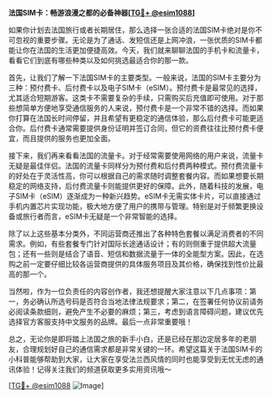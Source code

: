 **法国SIM卡：畅游浪漫之都的必备神器[[TG💪+ @esim1088](https://t.me/s/esim1088)]**

如果你计划去法国旅行或者长期居住，那么选择一张合适的法国SIM卡绝对是你不可忽视的重要步骤。无论是为了通话、发短信还是上网冲浪，一张优质的SIM卡都能让你在法国的生活更加便捷高效。今天，我们就来聊聊法国的手机卡和流量卡，看看它们到底有哪些种类以及如何挑选最适合你的那一款。

首先，让我们了解一下法国SIM卡的主要类型。一般来说，法国的SIM卡主要分为三种：预付费卡、后付费卡以及电子SIM卡（eSIM）。预付费卡是最常见的选择，尤其适合短期游客。这类卡不需要复杂的手续，只需购买后充值即可使用。对于那些想简单方便地享受通信服务的人来说，预付费卡是一个非常不错的选择。而如果你打算在法国长时间停留，并且希望有更稳定的通信体验，那么后付费卡可能更适合你。后付费卡通常需要提供身份证明并签订合同，但它的资费往往比预付费卡便宜，而且提供的服务也更加全面。

接下来，我们再来看看法国的流量卡。对于经常需要使用网络的用户来说，流量卡无疑是最佳伴侣。法国的流量卡同样分为预付费和后付费两种模式。预付费流量卡的好处在于灵活性高，你可以根据自己的需求随时调整套餐内容。而如果想要长期稳定的网络支持，后付费流量卡则能提供更好的保障。此外，随着科技的发展，电子SIM卡（eSIM）逐渐成为一种新兴趋势。eSIM卡无需实体卡片，可以直接通过手机内置芯片实现功能，极大地方便了用户的携带与管理。特别是对于频繁更换设备或旅行者而言，eSIM卡无疑是一个非常智能的选择。

除了以上这些基本分类外，不同运营商还推出了各种特色套餐以满足消费者的不同需求。例如，有些套餐专门针对国际长途通话设计；有的则侧重于提供超大流量包；还有一些则是结合了语音、短信和数据流量于一体的全能型方案。因此，在选购之前一定要仔细比较各运营商提供的具体服务项目及其价格，确保找到性价比最高的那一个。

当然啦，作为一位负责任的内容创作者，我还想提醒大家注意以下几点事项：第一，务必确认所选号码是否符合当地法律法规要求；第二，在签署任何协议前请务必阅读条款细则，避免产生不必要的麻烦；第三，考虑到语言障碍问题，建议优先选择官方客服支持中文服务的品牌。最后一点非常重要哦！

总之，无论你是即将踏上法国之旅的新手小白，还是已经在那边定居多年的老朋友，合理规划好自己的通信需求都是非常关键的一环。希望这篇关于法国SIM卡的小科普能够帮助到大家，让大家在享受法兰西风情的同时也能享受到无忧无虑的通讯体验！记得关注我们的频道获取更多实用资讯哦～

[[TG💪+ @esim1088](https://t.me/s/esim1088) ![Image](https://i.postimg.cc/4NQfJmqS/Snipaste-2025-05-13-00-14-12.png)]